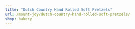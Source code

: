 ```yaml
---
title: "Dutch Country Hand Rolled Soft Pretzels"
url: /mount-joy/dutch-country-hand-rolled-soft-pretzels/
shop: bakery
---
```

